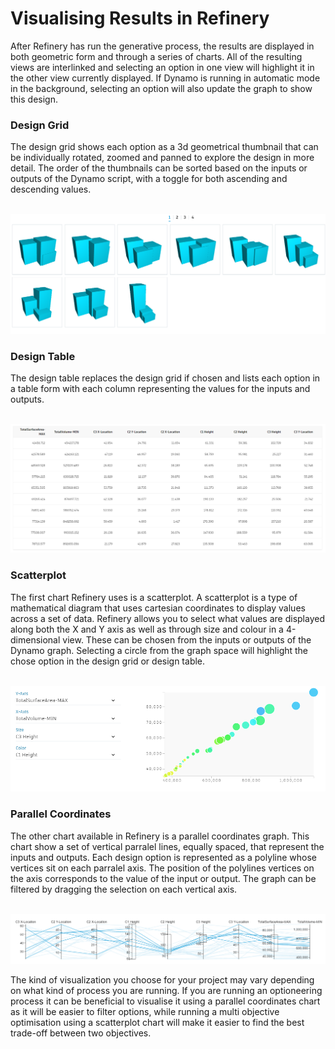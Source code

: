 # Visualising Results in Refinery
After Refinery has run the generative process, the results are displayed in both geometric form and through a series of charts. All of the resulting views are interlinked and selecting an option in one view will highlight it in the other view currently displayed. If Dynamo is running in automatic mode in the background, selecting an option will also update the graph to show this design. 

### Design Grid
The design grid shows each option as a 3d geometrical thumbnail that can be individually rotated, zoomed and panned to explore the design in more detail. The order of the thumbnails can be sorted based on the inputs or outputs of the Dynamo script, with a toggle for both ascending and descending values.  

<br/>

<img src="images/02-04_GettingStartedWRefinery_Pics/VisualiseResults_DesignGrid.png">

<br/>

### Design Table
The design table replaces the design grid if chosen and lists each option in a table form with each column representing the values for the inputs and outputs. 

<br/>

<img src="images/02-04_GettingStartedWRefinery_Pics/VisualiseResults_DesignTable.png">

<br/>

### Scatterplot 
The first chart Refinery uses is a scatterplot. A scatterplot is a type of mathematical diagram that uses cartesian coordinates to display values across a set of data. Refinery allows you to select what values are displayed along both the X and Y axis as well as through size and colour in a 4-dimensional view. These can be chosen from the inputs or outputs of the Dynamo graph. Selecting a circle from the graph space will highlight the chose option in the design grid or design table. 

<br/>

<img src="images/02-04_GettingStartedWRefinery_Pics/VisualiseResults_Scatterplot.png">

<br/>

### Parallel Coordinates
The other chart available in Refinery is a parallel coordinates graph. This chart show a set of vertical parralel lines, equally spaced, that represent the inputs and outputs. Each design option is represented as a polyline whose vertices sit on each parralel axis. The position of the polylines vertices on the axis corresponds to the value of the input or output. The graph can be filtered by dragging the selection on each vertical axis.  

<br/>

<img src="images/02-04_GettingStartedWRefinery_Pics/VisualiseResults_ParallelCoordinates.png">

<br/>

The kind of visualization you choose for your project may vary depending on what kind of process you are running. If you are running an optioneering process it can be beneficial to visualise it using a parallel coordinates chart as it will be easier to filter options, while running a multi objective optimisation using a scatterplot chart will make it easier to find the best trade-off between two objectives.
